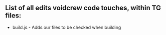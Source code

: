 ## List of all edits voidcrew code touches, within TG files:

- build.js - Adds our files to be checked when building
